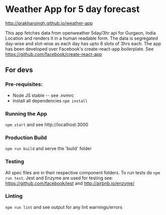 # Weather App for 5 day forecast

http://prakharsingh.github.io/weather-app

This app fetches data from openweather 5day/3hr api for Gurgaon, India Location and renders it in a human readable form.
The data is segregated day-wise and slot-wise as each day has upto 8 slots of 3hrs each.
The app has been developed over Facebook's create-react-app boilerplate. See https://github.com/facebook/create-react-app
## For devs

### Pre-requisites:
* Node JS stable -- see .nvmrc
* Install all dependencies `npm install`

### Running the App
`npm start` and see http://localhost:3000

### Production Build
`npm run build` and serve the 'build' folder

### Testing
All spec files are in their respective component folders. To run tests do `npm run test`.
Jest and Enzyme are used for testing see: https://github.com/facebook/jest and http://airbnb.io/enzyme/

### Linting
`npm run lint` and see output for any lint warnings/errors
